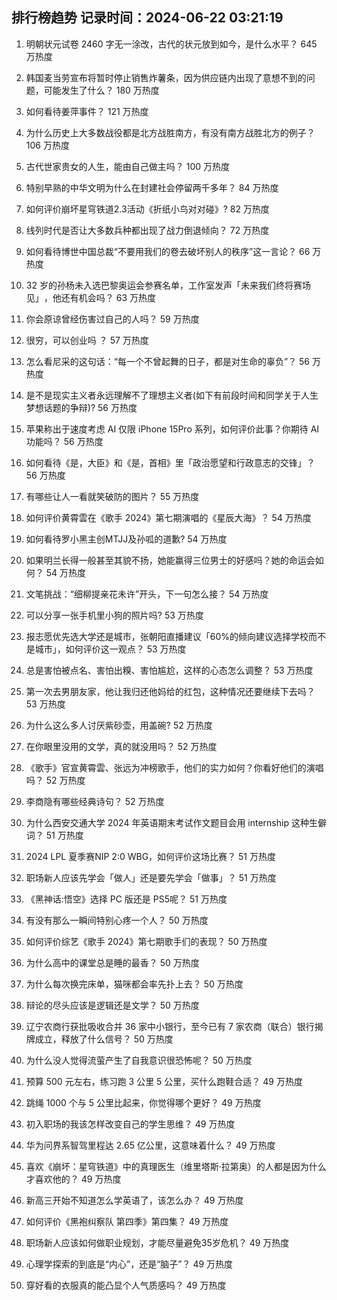 
## 排行榜趋势 记录时间：2024-06-22 03:21:19
  
  1. 明朝状元试卷 2460 字无一涂改，古代的状元放到如今，是什么水平？ 645 万热度
    
  2. 韩国麦当劳宣布将暂时停止销售炸薯条，因为供应链内出现了意想不到的问题，可能发生了什么？ 180 万热度
    
  3. 如何看待姜萍事件？ 121 万热度
    
  4. 为什么历史上大多数战役都是北方战胜南方，有没有南方战胜北方的例子？ 106 万热度
    
  5. 古代世家贵女的人生，能由自己做主吗？ 100 万热度
    
  6. 特别早熟的中华文明为什么在封建社会停留两千多年？ 84 万热度
    
  7. 如何评价崩坏星穹铁道2.3活动《折纸小鸟对对碰》? 82 万热度
    
  8. 线列时代是否让大多数兵种都出现了战力倒退倾向？ 72 万热度
    
  9. 如何看待博世中国总裁“不要用我们的卷去破坏别人的秩序”这一言论？ 66 万热度
    
  10. 32 岁的孙杨未入选巴黎奥运会参赛名单，工作室发声「未来我们终将赛场见」 ​​​，他还有机会吗？ 63 万热度
    
  11. 你会原谅曾经伤害过自己的人吗？ 59 万热度
    
  12. 很穷，可以创业吗 ？ 57 万热度
    
  13. 怎么看尼采的这句话：“每一个不曾起舞的日子，都是对生命的辜负”？ 56 万热度
    
  14. 是不是现实主义者永远理解不了理想主义者(如下有前段时间和同学关于人生梦想话题的争辩)? 56 万热度
    
  15. 苹果称出于速度考虑 AI 仅限 iPhone 15Pro 系列，如何评价此事？你期待 AI 功能吗？ 56 万热度
    
  16. 如何看待《是，大臣》和《是，首相》里「政治愿望和行政意志的交锋」？ 56 万热度
    
  17. 有哪些让人一看就笑破防的图片？ 55 万热度
    
  18. 如何评价黄霄雲在《歌手 2024》第七期演唱的《星辰大海》？ 54 万热度
    
  19. 如何看待罗小黑主创MTJJ及孙呱的道歉? 54 万热度
    
  20. 如果明兰长得一般甚至其貌不扬，她能赢得三位男士的好感吗？她的命运会如何？ 54 万热度
    
  21. 文笔挑战：“细柳提亲花未许”开头，下一句怎么接？ 54 万热度
    
  22. 可以分享一张手机里小狗的照片吗? 53 万热度
    
  23. 报志愿优先选大学还是城市，张朝阳直播建议「60%的倾向建议选择学校而不是城市」，如何评价这一观点？ 53 万热度
    
  24. 总是害怕被点名、害怕出糗、害怕尴尬，这样的心态怎么调整？ 53 万热度
    
  25. 第一次去男朋友家，他让我归还他妈给的红包，这种情况还要继续下去吗？ 53 万热度
    
  26. 为什么这么多人讨厌紫砂壶，用盖碗? 52 万热度
    
  27. 在你眼里没用的文学，真的就没用吗？ 52 万热度
    
  28. 《歌手》官宣黄霄雲、张远为冲榜歌手，他们的实力如何？你看好他们的演唱吗？ 52 万热度
    
  29. 李商隐有哪些经典诗句？ 52 万热度
    
  30. 为什么西安交通大学 2024 年英语期末考试作文题目会用 internship 这种生僻词？ 51 万热度
    
  31. 2024 LPL 夏季赛NIP 2:0 WBG，如何评价这场比赛？ 51 万热度
    
  32. 职场新人应该先学会「做人」还是要先学会「做事」？ 51 万热度
    
  33. 《黑神话:悟空》选择 PC 版还是 PS5呢？ 51 万热度
    
  34. 有没有那么一瞬间特别心疼一个人？ 50 万热度
    
  35. 如何评价综艺《歌手 2024》第七期歌手们的表现？ 50 万热度
    
  36. 为什么高中的课堂总是睡的最香？ 50 万热度
    
  37. 为什么每次换完床单，猫咪都会率先扑上去？ 50 万热度
    
  38. 辩论的尽头应该是逻辑还是文学？ 50 万热度
    
  39. 辽宁农商行获批吸收合并 36 家中小银行，至今已有 7 家农商（联合）银行揭牌成立，释放了什么信号？ 50 万热度
    
  40. 为什么没人觉得流萤产生了自我意识很恐怖呢？ 50 万热度
    
  41. 预算 500 元左右，练习跑 3 公里 5 公里，买什么跑鞋合适？ 49 万热度
    
  42. 跳绳 1000 个与 5 公里比起来，你觉得哪个更好？ 49 万热度
    
  43. 初入职场的我该怎样改变自己的学生思维？ 49 万热度
    
  44. 华为问界系智驾里程达 2.65 亿公里，这意味着什么？ 49 万热度
    
  45. 喜欢《崩坏：星穹铁道》中的真理医生（维里塔斯·拉第奥）的人都是因为什么才喜欢他的？ 49 万热度
    
  46. 新高三开始不知道怎么学英语了，该怎么办？ 49 万热度
    
  47. 如何评价《黑袍纠察队 第四季》第四集？ 49 万热度
    
  48. 职场新人应该如何做职业规划，才能尽量避免35岁危机？ 49 万热度
    
  49. 心理学探索的到底是“内心”，还是“脑子”？ 49 万热度
    
  50. 穿好看的衣服真的能凸显个人气质感吗？ 49 万热度
    